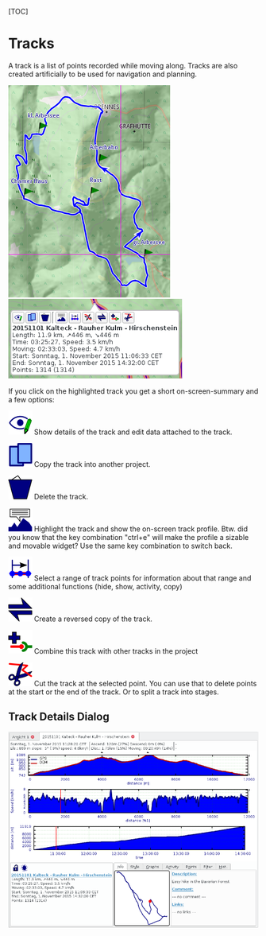 [TOC]

# Tracks #

A track is a list of points recorded while moving along. Tracks are also created artificially to be used for navigation and planning.

![maproom1.png](images/DocGisItemsTrk/maproom1.png) ![maproom1.png](images/DocGisItemsTrk/ScreenOptions.png) 

If you click on the highlighted track you get a short on-screen-summary and a few options:

![maproom1.png](images/DocGisItemsTrk/EditDetails.png) Show details of the track and edit data attached to the track. 

![maproom1.png](images/DocGisItemsTrk/Copy.png) Copy the track into another project.

![maproom1.png](images/DocGisItemsTrk/DeleteOne.png) Delete the track.

![maproom1.png](images/DocGisItemsTrk/TrkProfile.png) Highlight the track and show the on-screen track profile. Btw. did you know that the key combination "ctrl+e" will make the profile a sizable and movable widget? Use the same key combination to switch back.

![maproom1.png](images/DocGisItemsTrk/SelectRange.png) Select a range of track points for information about that range and some additional functions (hide, show, activity, copy)

![maproom1.png](images/DocGisItemsTrk/Reverse.png) Create a reversed copy of the track.

![maproom1.png](images/DocGisItemsTrk/Combine.png) Combine this track with other tracks in the project

![maproom1.png](images/DocGisItemsTrk/TrkCut.png) Cut the track at the selected point. You can use that to delete points at the start or the end of the track. Or to split a track into stages.

## Track Details Dialog ##

![maproom1.png](images/DocGisItemsTrk/DetailsDialog.png)